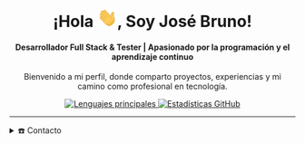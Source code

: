<div align="center">
  <h1>¡Hola <img width="35" src="https://github.com/1999AZZAR/1999AZZAR/blob/main/resources/img/waving.gif">, Soy José Bruno!</h1>
  <h4>Desarrollador Full Stack & Tester | Apasionado por la programación y el aprendizaje continuo</h4>
  <p>Bienvenido a mi perfil, donde comparto proyectos, experiencias y mi camino como profesional en tecnología.</p>
</div>

<div align="center">
  <!-- Gráfico de contribuciones en GitHub -->
  <a href="https://github.com/josebrunocuevas" target="_blank">
    <img src="https://github-readme-stats.vercel.app/api/top-langs/?username=josebrunocuevas&layout=compact&hide_border=true&theme=radical" alt="Lenguajes principales" />
  </a>
  <a href="https://github.com/josebrunocuevas" target="_blank">
    <img src="https://github-readme-stats.vercel.app/api?username=josebrunocuevas&show_icons=true&hide_border=true&theme=radical" alt="Estadísticas GitHub" />
  </a>
</div>

---

<details>
  <summary>☎️ Contacto</summary>
  <div>
    <h2 align="center">Conecta conmigo:</h2>
    <p align="center">
      <a href="https://www.linkedin.com/in/josé-bruno-cuevas-roman/" target="_blank">
        <img src="https://img.shields.io/badge/linkedin-%231DA1F2.svg?style=for-the-badge&logo=linkedin&logoColor=white" alt="LinkedIn" height="30"/>
      </a>
      <a href="mailto:jb.dev.019@gmail.com" target="_blank">
        <img src="https://img.shields.io/badge/gmail-EA4335.svg?style=for-the-badge&logo=gmail&logoColor=white" alt="Gmail" height="30"/>
      </a>
      <a href="https://wa.me/+34646803121" target="_blank">
        <img src="https://img.shields.io/badge/whatsapp-4B7F1.svg?style=for-the-badge&logo=whatsapp&logoColor=white" alt="Whatsapp" height="30"/>
      </a>
      <a href="https://twitter.com/Yeibii" target="_blank">
        <img src="https://img.shields.io/badge/twitter-1DA1F2.svg?style=for-the-badge&logo=twitter&logoColor=white" alt="Twitter" height="30"/>
      </a>
    </p>
  </div>
</details>
